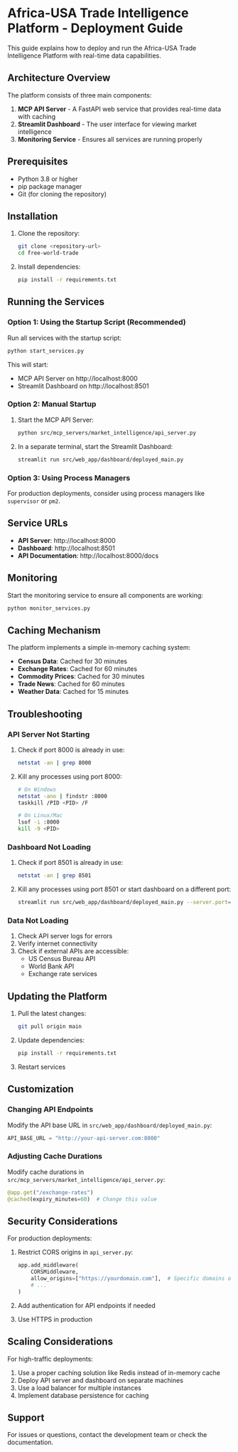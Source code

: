 # Africa-USA Trade Intelligence Platform - Deployment Guide

This guide explains how to deploy and run the Africa-USA Trade Intelligence Platform with real-time data capabilities.

## Architecture Overview

The platform consists of three main components:

1. **MCP API Server** - A FastAPI web service that provides real-time data with caching
2. **Streamlit Dashboard** - The user interface for viewing market intelligence
3. **Monitoring Service** - Ensures all services are running properly

## Prerequisites

- Python 3.8 or higher
- pip package manager
- Git (for cloning the repository)

## Installation

1. Clone the repository:
   ```bash
   git clone <repository-url>
   cd free-world-trade
   ```

2. Install dependencies:
   ```bash
   pip install -r requirements.txt
   ```

## Running the Services

### Option 1: Using the Startup Script (Recommended)

Run all services with the startup script:
```bash
python start_services.py
```

This will start:
- MCP API Server on http://localhost:8000
- Streamlit Dashboard on http://localhost:8501

### Option 2: Manual Startup

1. Start the MCP API Server:
   ```bash
   python src/mcp_servers/market_intelligence/api_server.py
   ```

2. In a separate terminal, start the Streamlit Dashboard:
   ```bash
   streamlit run src/web_app/dashboard/deployed_main.py
   ```

### Option 3: Using Process Managers

For production deployments, consider using process managers like `supervisor` or `pm2`.

## Service URLs

- **API Server**: http://localhost:8000
- **Dashboard**: http://localhost:8501
- **API Documentation**: http://localhost:8000/docs

## Monitoring

Start the monitoring service to ensure all components are working:
```bash
python monitor_services.py
```

## Caching Mechanism

The platform implements a simple in-memory caching system:

- **Census Data**: Cached for 30 minutes
- **Exchange Rates**: Cached for 60 minutes
- **Commodity Prices**: Cached for 30 minutes
- **Trade News**: Cached for 60 minutes
- **Weather Data**: Cached for 15 minutes

## Troubleshooting

### API Server Not Starting

1. Check if port 8000 is already in use:
   ```bash
   netstat -an | grep 8000
   ```

2. Kill any processes using port 8000:
   ```bash
   # On Windows
   netstat -ano | findstr :8000
   taskkill /PID <PID> /F
   
   # On Linux/Mac
   lsof -i :8000
   kill -9 <PID>
   ```

### Dashboard Not Loading

1. Check if port 8501 is already in use:
   ```bash
   netstat -an | grep 8501
   ```

2. Kill any processes using port 8501 or start dashboard on a different port:
   ```bash
   streamlit run src/web_app/dashboard/deployed_main.py --server.port=8502
   ```

### Data Not Loading

1. Check API server logs for errors
2. Verify internet connectivity
3. Check if external APIs are accessible:
   - US Census Bureau API
   - World Bank API
   - Exchange rate services

## Updating the Platform

1. Pull the latest changes:
   ```bash
   git pull origin main
   ```

2. Update dependencies:
   ```bash
   pip install -r requirements.txt
   ```

3. Restart services

## Customization

### Changing API Endpoints

Modify the API base URL in `src/web_app/dashboard/deployed_main.py`:
```python
API_BASE_URL = "http://your-api-server.com:8000"
```

### Adjusting Cache Durations

Modify cache durations in `src/mcp_servers/market_intelligence/api_server.py`:
```python
@app.get("/exchange-rates")
@cached(expiry_minutes=60)  # Change this value
```

## Security Considerations

For production deployments:

1. Restrict CORS origins in `api_server.py`:
   ```python
   app.add_middleware(
       CORSMiddleware,
       allow_origins=["https://yourdomain.com"],  # Specific domains only
       # ...
   )
   ```

2. Add authentication for API endpoints if needed

3. Use HTTPS in production

## Scaling Considerations

For high-traffic deployments:

1. Use a proper caching solution like Redis instead of in-memory cache
2. Deploy API server and dashboard on separate machines
3. Use a load balancer for multiple instances
4. Implement database persistence for caching

## Support

For issues or questions, contact the development team or check the documentation.